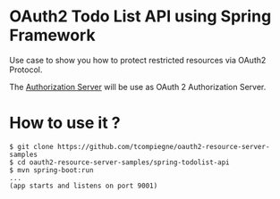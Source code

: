 # OAuth2 Todo List API using Spring Framework

Use case to show you how to protect restricted resources via OAuth2 Protocol.

The [Authorization Server](https://github.com/tcompiegne/oauth2-server "Authorization Server") will be use as OAuth 2 Authorization Server.

How to use it ?
==============================

```
$ git clone https://github.com/tcompiegne/oauth2-resource-server-samples
$ cd oauth2-resource-server-samples/spring-todolist-api
$ mvn spring-boot:run
...
(app starts and listens on port 9001)
```
